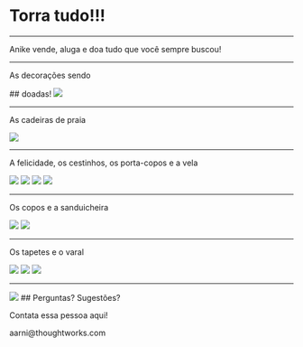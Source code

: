 # Torra tudo!!!
<hr />
<p class="subtitle">Anike vende, aluga e doa tudo que você sempre buscou!</p>

---

<p class="subtitle">As decorações sendo</p>
## doadas!
<img src="pictures/chevron-down.png" class="icon" />

----

<p class="subtitle">As cadeiras de praia</p>
<img src="pictures/cadeiras.JPG" />

----

<p class="subtitle">A felicidade, os cestinhos, os porta-copos e a vela</p>
<img src="pictures/decoracao1.JPG" class="picture large-picture" />
<img src="pictures/decoracao2.JPG" class="picture large-picture" />
<img src="pictures/decoracao3.JPG" class="picture large-picture" />
<img src="pictures/decoracao7.JPG" class="picture large-picture" />

----

<p class="subtitle">Os copos e a sanduicheira</p>
<img src="pictures/copos.jpg" class="picture large-picture" />
<img src="pictures/sanduicheira.jpg" class="picture large-picture" />

----

<p class="subtitle">Os tapetes e o varal</p>
<img src="pictures/tapetes.jpg" class="picture large-picture" />
<img src="pictures/varal.jpg" class="picture large-picture" />

<img src="pictures/chevron-right.png" class="icon" />

---

<img src="pictures/anike.jpeg" class="picture small-picture" />
## Perguntas? Sugestões?
<p class="subtitle">Contata essa pessoa aqui!</p>
<p class="subtitle">aarni@thoughtworks.com</p>
